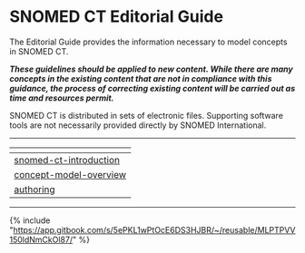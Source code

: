 # SNOMED CT Editorial Guide

The Editorial Guide provides the information necessary to model concepts in SNOMED CT.&#x20;

_**These guidelines should be applied to new content.  While there are many concepts in the existing content that are not in compliance with this guidance, the process of correcting existing content will be carried out as time and resources permit.**_

SNOMED CT is distributed in sets of electronic files. Supporting software tools are not necessarily provided directly by SNOMED International.



***

<table data-view="cards"><thead><tr><th data-type="content-ref"></th></tr></thead><tbody><tr><td><a href="readme/snomed-ct-introduction/">snomed-ct-introduction</a></td></tr><tr><td><a href="readme/concept-model-overview/">concept-model-overview</a></td></tr><tr><td><a href="readme/authoring/">authoring</a></td></tr></tbody></table>

***

{% include "https://app.gitbook.com/s/5ePKL1wPtOcE6DS3HJBR/~/reusable/MLPTPVV150ldNmCkOl87/" %}
